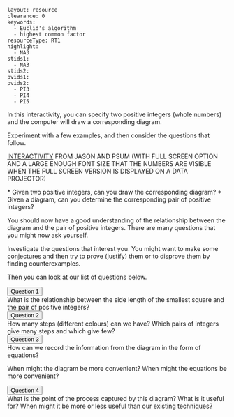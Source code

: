 ````
layout: resource
clearance: 0
keywords:
  - Euclid's algorithm
  - highest common factor
resourceType: RT1
highlight: 
  - NA3
stids1:
  - NA3
stids2:
pvids1:
pvids2:
  - PI3
  - PI4
  - PI5

````

In this interactivity, you can specify two positive integers (whole numbers) and the computer will draw a corresponding diagram.

<div class="well">
	Experiment with a few examples, and then consider the questions that follow.
</div>

[INTERACTIVITY](http://nrich.maths.org/psum/picture-this/) FROM JASON AND PSUM (WITH FULL SCREEN OPTION AND A LARGE ENOUGH FONT SIZE THAT THE NUMBERS ARE VISIBLE WHEN THE FULL SCREEN VERSION IS DISPLAYED ON A DATA PROJECTOR)

<div class="well">
* Given two positive integers, can you draw the corresponding diagram?
* Given a diagram, can you determine the corresponding pair of positive integers?
</div>

You should now have a good understanding of the relationship between the diagram and the pair of positive integers.  There are many questions that you might now ask yourself.

<div class="well">
Investigate the questions that interest you.  You might want to make some conjectures and then try to prove (justify) them or to disprove them by finding counterexamples.
</div>

Then you can look at our list of questions below.

<button type="button" class="btn btn-action" data-toggle="collapse" data-target="#question1">
Question 1
</button>

<div id="question1" class="collapse">
What is the relationship between the side length of the smallest square and the pair of positive integers?
</div>

<button type="button" class="btn btn-action" data-toggle="collapse" data-target="#question2">
Question 2
</button>

<div id="question2" class="collapse">
		How many steps (different colours) can we have?  Which pairs of integers give many steps and which give few?
</div>

<button type="button" class="btn btn-action" data-toggle="collapse" data-target="#question3">
Question 3
</button>

<div id="question3" class="collapse">
How can we record the information from the diagram in the form of equations?

When might the diagram be more convenient?  When might the equations be more convenient?

</div>

<button type="button" class="btn btn-action" data-toggle="collapse" data-target="#question4">
Question 4
</button>

<div id="question4" class="collapse">
What is the point of the process captured by this diagram?  What is it useful for?  When might it be more or less useful than our existing techniques?
</div>